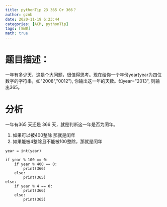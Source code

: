 ```yaml
---
title: pythonTip 23 365 Or 366？
author: gznb
date: 2020-11-19 6:23:44
categories: [ACM, pythonTip]
tags: [简单]
math: true
---
```


# 题目描述：
一年有多少天，这是个大问题，很值得思考。现在给你一个年份year(year为四位数字的字符串，如"2008","0012"), 你输出这一年的天数。如year="2013", 则输出365。

# 分析 

一年有365 天还是 366 天，就是判断这一年是否为闰年。


1. 如果可以被400整除 那就是闰年
2. 如果能被4整除且不能被100整除，那就是闰年


```python3
year = int(year)

if year % 100 == 0:
    if year % 400 == 0:
        print(366)
    else:
        print(365)
else:
    if year % 4 == 0:
        print(366)
    else:
        print(365)
```